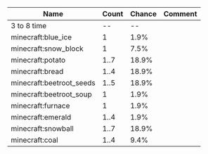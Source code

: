 | Name                     | Count | Chance | Comment |
| ------------------------ | ----- | ------ | ------- |
| 3 to 8 time              |    -- |     -- |         |
| minecraft:blue_ice       |     1 |   1.9% |         |
| minecraft:snow_block     |     1 |   7.5% |         |
| minecraft:potato         |  1..7 |  18.9% |         |
| minecraft:bread          |  1..4 |  18.9% |         |
| minecraft:beetroot_seeds |  1..5 |  18.9% |         |
| minecraft:beetroot_soup  |     1 |   1.9% |         |
| minecraft:furnace        |     1 |   1.9% |         |
| minecraft:emerald        |  1..4 |   1.9% |         |
| minecraft:snowball       |  1..7 |  18.9% |         |
| minecraft:coal           |  1..4 |   9.4% |         |